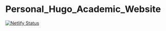 # Personal_Hugo_Academic_Website

[![Netlify Status](https://api.netlify.com/api/v1/badges/7b43ca85-7fa3-44b8-adb0-53523dd9a806/deploy-status)](https://app.netlify.com/projects/lukasgunschera/deploys)
